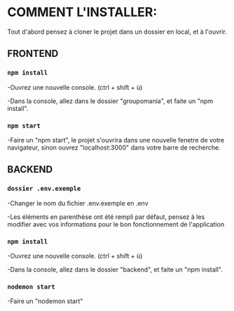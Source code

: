# COMMENT L'INSTALLER:
Tout d'abord pensez à cloner le projet dans un dossier en local, et à l'ouvrir.

## FRONTEND

###  `npm install`

-Ouvrez une nouvelle console. (ctrl + shift + ù)

-Dans la console, allez dans le dossier "groupomania", et faite un "npm install".

### `npm start`

-Faire un "npm start", le projet s'ouvrira dans une nouvelle fenetre de votre navigateur, sinon ouvrez "localhost:3000" dans votre barre de recherche.


## BACKEND

### `dossier .env.exemple`

-Changer le nom du fichier .env.exemple en .env

-Les éléments en parenthèse ont été rempli par défaut, pensez à les modifier avec vos informations pour le bon fonctionnement de l'application

###  `npm install`

-Ouvrez une nouvelle console. (ctrl + shift + ù)

-Dans la console, allez dans le dossier "backend", et faite un "npm install".


### `nodemon start`

-Faire un "nodemon start" 